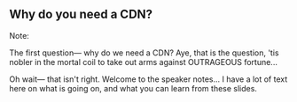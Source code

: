 ## Why do you need a CDN?

Note:

The first question— why do we need a CDN? Aye, that is the question, 'tis nobler in the mortal coil to take out arms against OUTRAGEOUS fortune...

Oh wait— that isn't right. Welcome to the speaker notes... I have a lot of text here on what is going on, and what you can learn from these slides.
